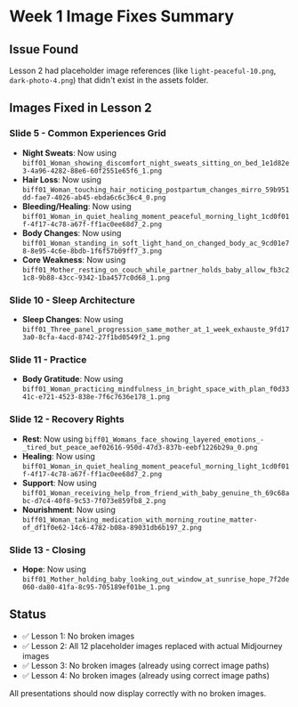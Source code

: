 # Week 1 Image Fixes Summary

## Issue Found
Lesson 2 had placeholder image references (like `light-peaceful-10.png`, `dark-photo-4.png`) that didn't exist in the assets folder.

## Images Fixed in Lesson 2

### Slide 5 - Common Experiences Grid
- **Night Sweats**: Now using `biff01_Woman_showing_discomfort_night_sweats_sitting_on_bed_1e1d82e3-4a96-4282-88e6-60f2551e65f6_1.png`
- **Hair Loss**: Now using `biff01_Woman_touching_hair_noticing_postpartum_changes_mirro_59b951dd-fae7-4026-ab45-ebda6c6c36c4_0.png`
- **Bleeding/Healing**: Now using `biff01_Woman_in_quiet_healing_moment_peaceful_morning_light_1cd0f01f-4f17-4c78-a67f-ff1ac0ee68d7_2.png`
- **Body Changes**: Now using `biff01_Woman_standing_in_soft_light_hand_on_changed_body_ac_9cd01e78-8e95-4c6e-8bdb-1f6f57b09ff7_3.png`
- **Core Weakness**: Now using `biff01_Mother_resting_on_couch_while_partner_holds_baby_allow_fb3c21c8-9b88-43cc-9342-1ba4577c0d68_1.png`

### Slide 10 - Sleep Architecture
- **Sleep Changes**: Now using `biff01_Three_panel_progression_same_mother_at_1_week_exhauste_9fd173a0-8cfa-4acd-8742-27f1bd0549f2_1.png`

### Slide 11 - Practice
- **Body Gratitude**: Now using `biff01_Woman_practicing_mindfulness_in_bright_space_with_plan_f0d3341c-e721-4523-838e-7f6c7636e178_1.png`

### Slide 12 - Recovery Rights
- **Rest**: Now using `biff01_Womans_face_showing_layered_emotions_-_tired_but_peace_aef02616-950d-47d3-837b-eebf1226b29a_0.png`
- **Healing**: Now using `biff01_Woman_in_quiet_healing_moment_peaceful_morning_light_1cd0f01f-4f17-4c78-a67f-ff1ac0ee68d7_2.png`
- **Support**: Now using `biff01_Woman_receiving_help_from_friend_with_baby_genuine_th_69c68abc-d7c4-40f8-9c53-7f073e859fb8_2.png`
- **Nourishment**: Now using `biff01_Woman_taking_medication_with_morning_routine_matter-of_df1f0e62-14c6-4782-b08a-89031db6b197_2.png`

### Slide 13 - Closing
- **Hope**: Now using `biff01_Mother_holding_baby_looking_out_window_at_sunrise_hope_7f2de060-da80-41fa-8c95-705189ef01be_1.png`

## Status
- ✅ Lesson 1: No broken images
- ✅ Lesson 2: All 12 placeholder images replaced with actual Midjourney images
- ✅ Lesson 3: No broken images (already using correct image paths)
- ✅ Lesson 4: No broken images (already using correct image paths)

All presentations should now display correctly with no broken images.